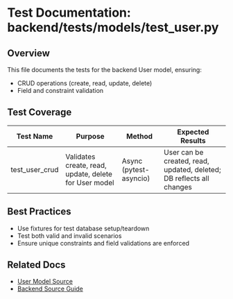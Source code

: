 # Test Documentation: backend/tests/models/test_user.py

## Overview

This file documents the tests for the backend User model, ensuring:

- CRUD operations (create, read, update, delete)
- Field and constraint validation

## Test Coverage

| Test Name         | Purpose                                 | Method                  | Expected Results                                                      |
|-------------------|-----------------------------------------|-------------------------|-----------------------------------------------------------------------|
| test_user_crud    | Validates create, read, update, delete for User model | Async (pytest-asyncio)  | User can be created, read, updated, deleted; DB reflects all changes   |

## Best Practices

- Use fixtures for test database setup/teardown
- Test both valid and invalid scenarios
- Ensure unique constraints and field validations are enforced

## Related Docs

- [User Model Source](../../src/models/user.py.md)
- [Backend Source Guide](../../../backend-source-guide.md)
